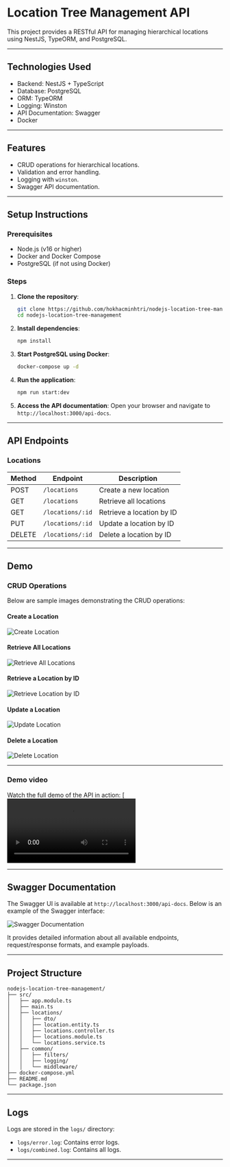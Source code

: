 # Location Tree Management API

This project provides a RESTful API for managing hierarchical locations using NestJS, TypeORM, and PostgreSQL.

---

## Technologies Used

- Backend: NestJS + TypeScript
- Database: PostgreSQL
- ORM: TypeORM
- Logging: Winston
- API Documentation: Swagger
- Docker

---

## Features

- CRUD operations for hierarchical locations.
- Validation and error handling.
- Logging with `winston`.
- Swagger API documentation.

---

## Setup Instructions

### Prerequisites

- Node.js (v16 or higher)
- Docker and Docker Compose
- PostgreSQL (if not using Docker)

### Steps

1. **Clone the repository**:

   ```bash
   git clone https://github.com/hokhacminhtri/nodejs-location-tree-management
   cd nodejs-location-tree-management
   ```

2. **Install dependencies**:

   ```bash
   npm install
   ```

3. **Start PostgreSQL using Docker**:

   ```bash
   docker-compose up -d
   ```

4. **Run the application**:

   ```bash
   npm run start:dev
   ```

5. **Access the API documentation**:
   Open your browser and navigate to `http://localhost:3000/api-docs`.

---

## API Endpoints

### Locations

| Method | Endpoint         | Description               |
| ------ | ---------------- | ------------------------- |
| POST   | `/locations`     | Create a new location     |
| GET    | `/locations`     | Retrieve all locations    |
| GET    | `/locations/:id` | Retrieve a location by ID |
| PUT    | `/locations/:id` | Update a location by ID   |
| DELETE | `/locations/:id` | Delete a location by ID   |

---

## Demo

### CRUD Operations

Below are sample images demonstrating the CRUD operations:

#### **Create a Location**

![Create Location](docs/images/create-location.png)

#### **Retrieve All Locations**

![Retrieve All Locations](docs/images/retrieve-all-locations.png)

#### **Retrieve a Location by ID**

![Retrieve Location by ID](docs/images/retrieve-location-by-id.png)

#### **Update a Location**

![Update Location](docs/images/update-location.png)

#### **Delete a Location**

![Delete Location](docs/images/delete-location.png)

---

### Demo video

Watch the full demo of the API in action:
[![Demo video](docs/videos/demo.mp4)

---

## Swagger Documentation

The Swagger UI is available at `http://localhost:3000/api-docs`. Below is an example of the Swagger interface:

![Swagger Documentation](docs/images/swagger-ui.png)

It provides detailed information about all available endpoints, request/response formats, and example payloads.

---

## Project Structure

```
nodejs-location-tree-management/
├── src/
│   ├── app.module.ts
│   ├── main.ts
│   ├── locations/
│   │   ├── dto/
│   │   ├── location.entity.ts
│   │   ├── locations.controller.ts
│   │   ├── locations.module.ts
│   │   └── locations.service.ts
│   ├── common/
│   │   ├── filters/
│   │   ├── logging/
│   │   └── middleware/
├── docker-compose.yml
├── README.md
└── package.json
```

---

## Logs

Logs are stored in the `logs/` directory:

- `logs/error.log`: Contains error logs.
- `logs/combined.log`: Contains all logs.

---
